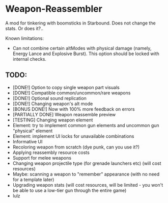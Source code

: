 # Weapon-Reassembler
A mod for tinkering with boomsticks in Starbound. Does not change the stats. Or does it?..

Known limitations:
- Can not combine certain altModes with physical damage (namely, Energy Lance and Explosive Burst). This option should be locked with internal checks.


## TODO:

- [DONE!] Option to copy single weapon part visuals
- [DONE!] Compatible common/uncommon/rare weapons
- [DONE!] Optional sound replication
- [DONE!] Changing weapon's alt mode
- [BONUS DONE!] Now with 100% more feedback on errors
- [PARTIALLY DONE] Weapon reassemble preview
- [TESTING] Changing weapon element
- Element: try to implement common gun elements and uncommon gun "physical" element
- Element: implement UI locks for unavailable combinations
- Informative UI
- Recoloring weapon from scratch (dye punk, can you use it?)
- Applying reassembly resource costs
- Support for melee weapons
- Changing weapon projectile type (for grenade launchers etc) (will cost resources)
- Maybe: scanning a weapon to "remember" appearance (with no need for a template later)
- Upgrading weapon stats (will cost resources, will be limited - you won't be able to use a low-tier gun through the entire game)
- lulz
